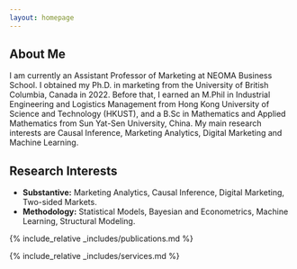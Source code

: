 ```yaml
---
layout: homepage
---
```


## About Me

I am currently an Assistant Professor of Marketing at NEOMA Business School. I obtained my Ph.D. in marketing from the University of British Columbia, Canada in 2022. Before that, I earned an M.Phil in Industrial Engineering and Logistics Management from Hong Kong University of Science and Technology (HKUST), and a B.Sc in Mathematics and Applied Mathematics from Sun Yat-Sen University, China. My main research interests are Causal Inference, Marketing Analytics, Digital Marketing and Machine Learning.

## Research Interests

- **Substantive:** Marketing Analytics, Causal Inference, Digital Marketing, Two-sided Markets.
- **Methodology:** Statistical Models, Bayesian and Econometrics, Machine Learning, Structural Modeling.

{% include_relative _includes/publications.md %}

{% include_relative _includes/services.md %}

